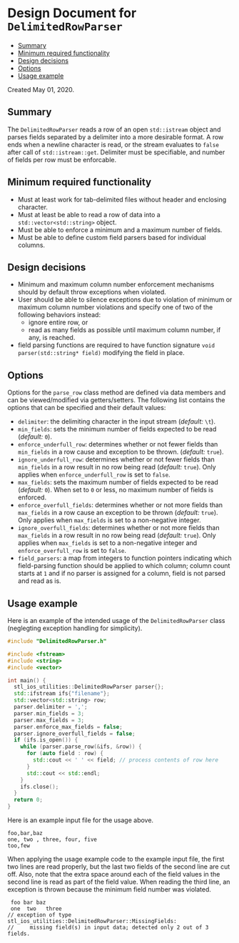 # Design Document for `DelimitedRowParser`

* [Summary](#summary)
* [Minimum required functionality](#minimum-required-functionality)
* [Design decisions](#design-decisions)
* [Options](#options)
* [Usage example](#usage-example)

Created May 01, 2020.

## Summary

The `DelimitedRowParser` reads a row of an open `std::istream` object
and parses fields separated by a delimiter into a more desirable format. A row
ends when a newline character is read, or the stream evaluates to `false` after
call of `std::istream::get`. Delimiter must be specifiable, and number of fields
per row must be enforcable.

## Minimum required functionality

* Must at least work for tab-delimited files without header and enclosing
  character.
* Must at least be able to read a row of data into a `std::vector<std::string>`
  object.
* Must be able to enforce a minimum and a maximum number of fields.
* Must be able to define custom field parsers based for individual columns.

## Design decisions

* Minimum and maximum column number enforcement mechanisms should by default
  throw exceptions when violated.
* User should be able to silence exceptions due to violation of minimum or
  maximum column number violations and specify one of two of the following
  behaviors instead:
  * ignore entire row, or
  * read as many fields as possible until maximum column number, if any, is
    reached.
* field parsing functions are required to have function signature
  `void parser(std::string* field)` modifying the field in place.

## Options

Options for the `parse_row` class method are defined via data members and
can be viewed/modified via getters/setters. The following list contains the
options that can be specified and their default values:
* `delimiter`: the delimiting character in the input stream (*default:* `\t`).
* `min_fields`: sets the minimum number of fields expected to be read
  (*default:* `0`).
* `enforce_underfull_row`: determines whether or not fewer fields than
  `min_fields` in a row cause and exception to be thrown.
  (*default:* `true`).
* `ignore_underfull_row`: determines whether or not fewer fields than
  `min_fields` in a row result in no row being read (*default:* `true`). Only
  applies when `enforce_underfull_row` is set to `false`.
* `max_fields`: sets the maximum number of fields expected to be read
  (*default:* `0`). When set to `0` or less, no maximum number of fields is
  enforced.
* `enforce_overfull_fields`: determines whether or not more fields than
  `max_fields` in a row cause an exception to be thrown (*default:* `true`).
  Only applies when `max_fields` is set to a non-negative integer.
* `ignore_overfull_fields`: determines whether or not more fields than
  `max_fields` in a row result in no row being read (*default:* `true`). Only
  applies when `max_fields` is set to a non-negative integer and
  `enforce_overfull_row` is set to `false`.
* `field_parsers`: a map from integers to function pointers indicating which
  field-parsing function should be applied to which column; column count starts
  at `1` and if no parser is assigned for a column, field is not parsed and read
  as is.

## Usage example
Here is an example of the intended usage of the `DelimitedRowParser` class
(neglegting exception handling for simplicity).
```C++
#include "DelimitedRowParser.h"

#include <fstream>
#include <string>
#include <vector>

int main() {
  stl_ios_utilities::DelimitedRowParser parser{};
  std::ifstream ifs{"filename"};
  std::vector<std::string> row;
  parser.delimiter = ',';
  parser.min_fields = 3;
  parser.max_fields = 3;
  parser.enforce_max_fields = false;
  parser.ignore_overfull_fields = false;
  if (ifs.is_open()) {
    while (parser.parse_row(&ifs, &row)) {
      for (auto field : row) {
        std::cout << ' ' << field; // process contents of row here
      }
      std::cout << std::endl;
    }
    ifs.close();
  }
  return 0;
}
```

Here is an example input file for the usage above.
```
foo,bar,baz
one, two , three, four, five
too,few
```

When applying the usage example code to the example input file, the first two
lines are read properly, but the last two fields of the second line are cut off.
Also, note that the extra space around each of the field values in the second
line is read as part of the field value. When reading the third line, an
exception is thrown because the minimum field number was violated.
```
 foo bar baz
 one  two   three
// exception of type stl_ios_utilities::DelimitedRowParser::MissingFields:
//     missing field(s) in input data; detected only 2 out of 3 fields.
```